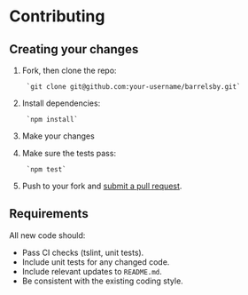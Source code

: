 # Contributing

## Creating your changes

1. Fork, then clone the repo:

        `git clone git@github.com:your-username/barrelsby.git`

2. Install dependencies:

        `npm install`

3. Make your changes

4. Make sure the tests pass:

        `npm test`

5. Push to your fork and [submit a pull request][pullrequest].

[pullrequest]: https://github.com/bencoveney/barrelsby/compare/

## Requirements

All new code should:
* Pass CI checks (tslint, unit tests).
* Include unit tests for any changed code.
* Include relevant updates to `README.md`.
* Be consistent with the existing coding style.
